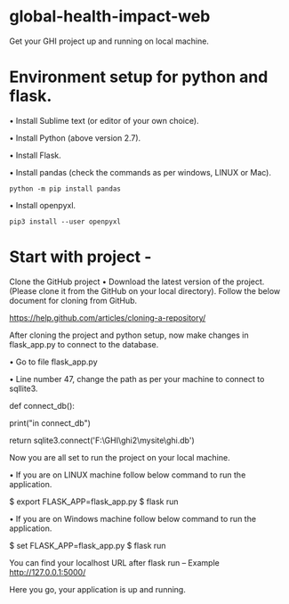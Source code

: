 # global-health-impact-web
Get your GHI project up and running on local machine.

# Environment setup for python and flask.

•	Install Sublime text (or editor of your own choice).

•	Install Python (above version 2.7).

•	Install Flask.

•	Install pandas (check the commands as per windows, LINUX or Mac).

	python -m pip install pandas
	
•	Install openpyxl.

	pip3 install --user openpyxl


# Start with project - 

Clone the GitHub project 
• 	Download the latest version of the project. (Please clone it from the GitHub on your local directory).
Follow the below document for cloning from GitHub. 

https://help.github.com/articles/cloning-a-repository/ 

After cloning the project and python setup, now make changes in flask_app.py to connect to the database.

•	Go to file flask_app.py 

•	Line number 47, change the path as per your machine to connect to sqllite3.

def connect_db():

print("in connect_db")
   
return sqlite3.connect('F:\GHI\ghi2\mysite\ghi.db')   


Now you are all set to run the project on your local machine.

•	If you are on LINUX machine follow below command to run the application.

$ export FLASK_APP=flask_app.py
$ flask run

•	If you are on Windows machine follow below command to run the application.

$ set FLASK_APP=flask_app.py
$ flask run

You can find your localhost URL after flask run – Example http://127.0.0.1:5000/  

Here you go, your application is up and running. 

